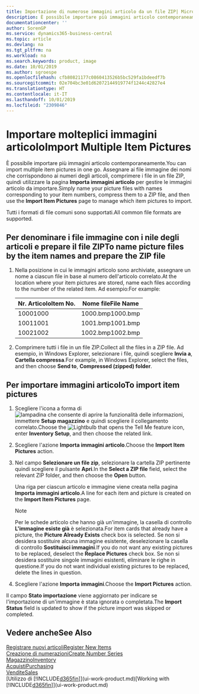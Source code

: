 ```yaml
---
title: Importazione di numerose immagini articolo da un file ZIP| Microsoft Docs
description: È possibile importare più immagini articolo contemporaneamente. Assegnare ai file immagine dei nomi che corrispondono ai numeri degli articoli, comprimere i file in un file zip, quindi utilizzare la pagina Importa immagini articolo per gestire le immagini articolo da importare.
documentationcenter: ''
author: SorenGP
ms.service: dynamics365-business-central
ms.topic: article
ms.devlang: na
ms.tgt_pltfrm: na
ms.workload: na
ms.search.keywords: product, image
ms.date: 10/01/2019
ms.author: sgroespe
ms.openlocfilehash: cfb80821177c0860413526b5bc529fa1bdeedf7b
ms.sourcegitcommit: 02e704bc3e01d62072144919774f1244c42827e4
ms.translationtype: HT
ms.contentlocale: it-IT
ms.lasthandoff: 10/01/2019
ms.locfileid: "2309846"
---
```

# <a name="import-multiple-item-pictures"></a><span data-ttu-id="daf80-104">Importare molteplici immagini articolo</span><span class="sxs-lookup"><span data-stu-id="daf80-104">Import Multiple Item Pictures</span></span>
<span data-ttu-id="daf80-105">È possibile importare più immagini articolo contemporaneamente.</span><span class="sxs-lookup"><span data-stu-id="daf80-105">You can import multiple item pictures in one go.</span></span> <span data-ttu-id="daf80-106">Assegnare ai file immagine dei nomi che corrispondono ai numeri degli articoli, comprimere i file in un file ZIP, quindi utilizzare la pagina **Importa immagini articolo** per gestire le immagini articolo da importare.</span><span class="sxs-lookup"><span data-stu-id="daf80-106">Simply name your picture files with names corresponding to your item numbers, compress them to a ZIP file, and then use the **Import Item Pictures** page to manage which item pictures to import.</span></span>

<span data-ttu-id="daf80-107">Tutti i formati di file comuni sono supportati.</span><span class="sxs-lookup"><span data-stu-id="daf80-107">All common file formats are supported.</span></span>

## <a name="to-name-picture-files-by-the-item-names-and-prepare-the-zip-file"></a><span data-ttu-id="daf80-108">Per denominare i file immagine con i nile degli articoli e prepare il file ZIP</span><span class="sxs-lookup"><span data-stu-id="daf80-108">To name picture files by the item names and prepare the ZIP file</span></span>
1. <span data-ttu-id="daf80-109">Nella posizione in cui le immagini articolo sono archiviate, assegnare un nome a ciascun file in base al numero dell'articolo correlato.</span><span class="sxs-lookup"><span data-stu-id="daf80-109">At the location where your item pictures are stored, name each files according to the number of the related item.</span></span> <span data-ttu-id="daf80-110">Ad esempio:</span><span class="sxs-lookup"><span data-stu-id="daf80-110">For example:</span></span>

    |<span data-ttu-id="daf80-111">Nr. Articolo</span><span class="sxs-lookup"><span data-stu-id="daf80-111">Item No.</span></span>|<span data-ttu-id="daf80-112">Nome file</span><span class="sxs-lookup"><span data-stu-id="daf80-112">File Name</span></span>|
    |-|-|
    |<span data-ttu-id="daf80-113">1000</span><span class="sxs-lookup"><span data-stu-id="daf80-113">1000</span></span>|<span data-ttu-id="daf80-114">1000.bmp</span><span class="sxs-lookup"><span data-stu-id="daf80-114">1000.bmp</span></span>|
    |<span data-ttu-id="daf80-115">1001</span><span class="sxs-lookup"><span data-stu-id="daf80-115">1001</span></span>|<span data-ttu-id="daf80-116">1001.bmp</span><span class="sxs-lookup"><span data-stu-id="daf80-116">1001.bmp</span></span>|
    |<span data-ttu-id="daf80-117">1002</span><span class="sxs-lookup"><span data-stu-id="daf80-117">1002</span></span>|<span data-ttu-id="daf80-118">1002.bmp</span><span class="sxs-lookup"><span data-stu-id="daf80-118">1002.bmp</span></span>|

2. <span data-ttu-id="daf80-119">Comprimere tutti i file in un file ZIP.</span><span class="sxs-lookup"><span data-stu-id="daf80-119">Collect all the files in a ZIP file.</span></span> <span data-ttu-id="daf80-120">Ad esempio, in Windows Explorer, selezionare i file, quindi scegliere **Invia a**, **Cartella compressa**.</span><span class="sxs-lookup"><span data-stu-id="daf80-120">For example, in Windows Explorer, select the files, and then choose **Send to**, **Compressed (zipped) folder**.</span></span>     

## <a name="to-import-item-pictures"></a><span data-ttu-id="daf80-121">Per importare immagini articolo</span><span class="sxs-lookup"><span data-stu-id="daf80-121">To import item pictures</span></span>
1. <span data-ttu-id="daf80-122">Scegliere l'icona a forma di ![lampadina che consente di aprire la funzionalità delle informazioni](media/ui-search/search_small.png "Informazioni sull'operazione che si desidera eseguire"), immettere **Setup magazzino** e quindi scegliere il collegamento correlato.</span><span class="sxs-lookup"><span data-stu-id="daf80-122">Choose the ![Lightbulb that opens the Tell Me feature](media/ui-search/search_small.png "Tell me what you want to do") icon, enter **Inventory Setup**, and then choose the related link.</span></span>
2. <span data-ttu-id="daf80-123">Scegliere l'azione **Importa immagini articolo**.</span><span class="sxs-lookup"><span data-stu-id="daf80-123">Choose the **Import Item Pictures** action.</span></span>
3. <span data-ttu-id="daf80-124">Nel campo **Selezionare un file zip**, selezionare la cartella ZIP pertinente quindi scegliere il pulsante **Apri**.</span><span class="sxs-lookup"><span data-stu-id="daf80-124">In the **Select a ZIP file** field, select the relevant ZIP folder, and then choose the **Open** button.</span></span>

    <span data-ttu-id="daf80-125">Una riga per ciascun articolo e immagine viene creata nella pagina **Importa immagini articolo**.</span><span class="sxs-lookup"><span data-stu-id="daf80-125">A line for each item and picture is created on the **Import Item Pictures** page.</span></span>

    > [!NOTE]
    > <span data-ttu-id="daf80-126">Per le schede articolo che hanno già un'immagine, la casella di controllo **L'immagine esiste già** è selezionata.</span><span class="sxs-lookup"><span data-stu-id="daf80-126">For item cards that already have a picture, the **Picture Already Exists** check box is selected.</span></span> <span data-ttu-id="daf80-127">Se non si desidera sostituire alcuna immagine esistente, deselezionare la casella di controllo **Sostituisci immagini**.</span><span class="sxs-lookup"><span data-stu-id="daf80-127">If you do not want any existing pictures to be replaced, deselect the **Replace Pictures** check box.</span></span> <span data-ttu-id="daf80-128">Se non si desidera sostituire singole immagini esistenti, eliminare le righe in questione.</span><span class="sxs-lookup"><span data-stu-id="daf80-128">If you do not want individual existing pictures to be replaced, delete the lines in question.</span></span>

3. <span data-ttu-id="daf80-129">Scegliere l'azione **Importa immagini**.</span><span class="sxs-lookup"><span data-stu-id="daf80-129">Choose the **Import Pictures** action.</span></span>

<span data-ttu-id="daf80-130">Il campo **Stato importazione** viene aggiornato per indicare se l'importazione di un'immagine è stata ignorata o completata.</span><span class="sxs-lookup"><span data-stu-id="daf80-130">The **Import Status** field is updated to show if the picture import was skipped or completed.</span></span>       

## <a name="see-also"></a><span data-ttu-id="daf80-131">Vedere anche</span><span class="sxs-lookup"><span data-stu-id="daf80-131">See Also</span></span>
[<span data-ttu-id="daf80-132">Registrare nuovi articoli</span><span class="sxs-lookup"><span data-stu-id="daf80-132">Register New Items</span></span>](inventory-how-register-new-items.md)  
[<span data-ttu-id="daf80-133">Creazione di numerazioni</span><span class="sxs-lookup"><span data-stu-id="daf80-133">Create Number Series</span></span>](ui-create-number-series.md)  
[<span data-ttu-id="daf80-134">Magazzino</span><span class="sxs-lookup"><span data-stu-id="daf80-134">Inventory</span></span>](inventory-manage-inventory.md)  
[<span data-ttu-id="daf80-135">Acquisti</span><span class="sxs-lookup"><span data-stu-id="daf80-135">Purchasing</span></span>](purchasing-manage-purchasing.md)  
[<span data-ttu-id="daf80-136">Vendite</span><span class="sxs-lookup"><span data-stu-id="daf80-136">Sales</span></span>](sales-manage-sales.md)  
<span data-ttu-id="daf80-137">[Utilizzo di [!INCLUDE[d365fin](includes/d365fin_md.md)]](ui-work-product.md)</span><span class="sxs-lookup"><span data-stu-id="daf80-137">[Working with [!INCLUDE[d365fin](includes/d365fin_md.md)]](ui-work-product.md)</span></span>
